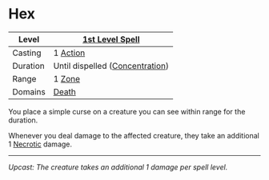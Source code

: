 # Hex

| Level    | [1st Level Spell](1st%20Level%20Spells.md)                            |
| -------- | --------------------------------------------------------------------- |
| Casting  | 1 [Action](../../../../Game%20Procedures/Core%20Procedures/Action.md) |
| Duration | Until dispelled ([Concentration](../../Concentration.md))             |
| Range    | 1 [Zone](../../../../Game%20Procedures/Core%20Procedures/Zone.md)     |
| Domains  | [Death](../../Spell%20Domains/Death.md)                               |

You place a simple curse on a creature you can see within range for the duration.

Whenever you deal damage to the affected creature, they take an additional 1 [Necrotic](../../../../Game%20Procedures/Combat/Damage/Damage%20Types/Necrotic.md) damage.

---
*Upcast: The creature takes an additional 1 damage per spell level.*
